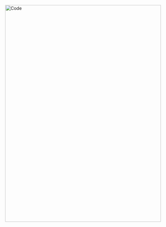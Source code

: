 <img align="center" alt="Code" height="700px" width="100%"
        src="https://classroomclipart.com/images/gallery/Animations/Mathematics/school-calculator-with-star-burst-animated-clipart.gif">
